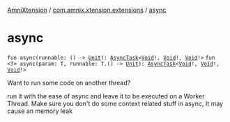 [AmniXtension](../index.md) / [com.amnix.xtension.extensions](index.md) / [async](./async.md)

# async

`fun async(runnable: () -> `[`Unit`](https://kotlinlang.org/api/latest/jvm/stdlib/kotlin/-unit/index.html)`): `[`AsyncTask`](https://developer.android.com/reference/android/os/AsyncTask.html)`<`[`Void`](https://docs.oracle.com/javase/6/docs/api/java/lang/Void.html)`!, `[`Void`](https://docs.oracle.com/javase/6/docs/api/java/lang/Void.html)`!, `[`Void`](https://docs.oracle.com/javase/6/docs/api/java/lang/Void.html)`!>`
`fun <T> async(param: T, runnable: T.() -> `[`Unit`](https://kotlinlang.org/api/latest/jvm/stdlib/kotlin/-unit/index.html)`): `[`AsyncTask`](https://developer.android.com/reference/android/os/AsyncTask.html)`<`[`Void`](https://docs.oracle.com/javase/6/docs/api/java/lang/Void.html)`!, `[`Void`](https://docs.oracle.com/javase/6/docs/api/java/lang/Void.html)`!, `[`Void`](https://docs.oracle.com/javase/6/docs/api/java/lang/Void.html)`!>`

Want to run some code on another thread?

run it with the ease of async and leave it to be executed on a Worker Thread.
Make sure you don't do some context related stuff in async, It may cause an memory leak

